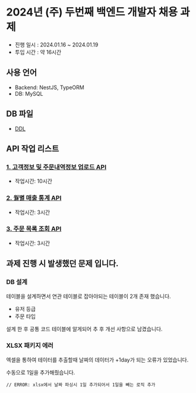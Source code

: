 # 2024년 (주) 두번째 백엔드 개발자 채용 과제

- 진행 일시 : 2024.01.16 ~ 2024.01.19
- 투입 시간 : 약 16시간

## 사용 언어

- Backend: NestJS, TypeORM
- DB: MySQL

## DB 파일

- [DDL](./docs/dump-db_two-202401191754.sql)

## API 작업 리스트

### [1. 고객정보 및 주문내역정보 업로드 API](./app/src/api/upload/upload.service.ts)

- 작업시간: 10시간

### [2. 월별 매출 통계 API](./app/src/api/order/order.controller.ts)

- 작업시간: 3시간

### [3. 주문 목록 조회 API](./app/src/api/order/order.controller.ts)

- 작업시간: 3시간

## 과제 진행 시 발생했던 문제 입니다.

### DB 설계

테이블을 설계하면서 연관 테이블로 잡아야되는 테이블이 2개 존재 했습니다.

- 유저 등급
- 주문 타입

설계 한 후 공통 코드 테이블에 알게되어 추 후 개선 사항으로 남겼습니다.

### XLSX 패키지 에러

엑셀을 통하여 테이터를 추출할때 날짜의 데이터가 +1day가 되는 오류가 있었습니다.

수동으로 1일을 추가해줬습니다.

```
// ERROR: xlsx에서 날짜 파싱시 1일 추가되어서 1일을 빼는 로직 추가
```
